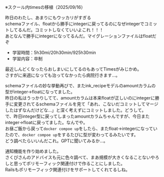 ※スクール内timesの移植（2025/09/16）

昨日のわたし、あまりにもウッカリがすぎる  
schemaファイル、floatから勝手にintegerに戻ってるのになぜintegerでコミットしてるんだ。コミットしなくていいよこれ！！！  
あとなんで勝手にintegerになってるんだ。マイグレーションファイルはfloatだぞ  

- 学習時間：5h30mi/20h30min/925h30min
- 学習内容：卒制

最近しんどくなったらおしまいにしてるのもあってTimesがみじかめ。  
さすがに来週になっても治ってなかったら病院行きます…。  

schemaファイルの妙な挙動再びで、またink_recipeモデルのamountカラムの型がinteger→floatになってました。  
昨日の私はうっかりしてて、amountカラムは本来floatが正しいのにintegerに勝手に変更されてるschemaファイルを見て「あれ、こないだコミットしてマージしたはずなんだけどな…」と深く考えずにコミットしました。どうして。  
で、昨日integer型に戻ってしまったamountカラムちゃんですが、今日またinteger→floatに戻ってました。なんでや。  
お昼ご飯から戻って`docker compoe up`をしたら、またfloat→integerになっていたので、`docker compoe up`をするたびに型が変わってるみたいです。  
どう調べたらいいんだこれ。GPTに聞いてみるか…。

通知機能を作り始めました。  
さくぴさんのアドバイスも元に色々調べて、まあ規模が大きくなることないやろしと思ってポリモーフィック関連付けで作ることにしました。  
Railsもポリモーフィック関連付けをサポートしてくれてるしね。

